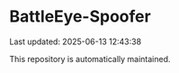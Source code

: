 # BattleEye-Spoofer

Last updated: 2025-06-13 12:43:38

This repository is automatically maintained.
